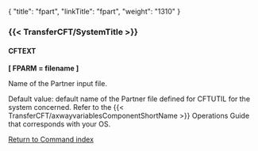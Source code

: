 {
    "title": "fpart",
    "linkTitle": "fpart",
    "weight": "1310"
}<span id="fpart"></span>

### {{< TransferCFT/SystemTitle  >}}

#### CFTEXT

****\[ FPARM = filename \]****

Name of the Partner input file.

Default value: default
name of the Partner file defined for CFTUTIL for the system concerned.
Refer to the {{< TransferCFT/axwayvariablesComponentShortName  >}} <span class="italic_in_para">Operations Guide</span> that corresponds with
your OS.

[Return to Command index](../../)
